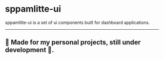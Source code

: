 # sppamlitte-ui

sppamlitte-ui is a set of ui components built for dashboard applications.

---
🤠 Made for my personal projects, still under development 🚧.
---
